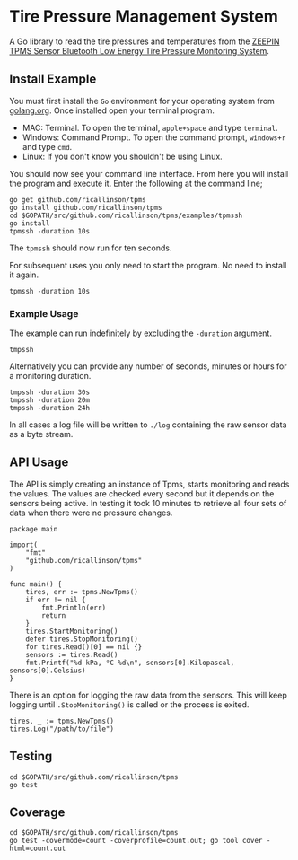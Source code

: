 # Tire Pressure Management System

A Go library to read the tire pressures and temperatures from the [ZEEPIN TPMS Sensor Bluetooth Low Energy Tire Pressure Monitoring System](https://www.amazon.com/gp/product/B079JXMM2P/ref=oh_aui_detailpage_o02_s00?ie=UTF8&psc=1).

## Install Example

You must first install the `Go` environment for your operating system from [golang.org](https://golang.org/dl/). Once installed open your terminal program.

* MAC: Terminal. To open the terminal, `apple+space` and type `terminal`.
* Windows: Command Prompt. To open the command prompt, `windows+r` and type `cmd`.
* Linux: If you don't know you shouldn't be using Linux.

You should now see your command line interface. From here you will install the program and execute it. Enter the following at the command line;

	go get github.com/ricallinson/tpms
	go install github.com/ricallinson/tpms
	cd $GOPATH/src/github.com/ricallinson/tpms/examples/tpmssh
	go install
	tpmssh -duration 10s

The `tpmssh` should now run for ten seconds.

For subsequent uses you only need to start the program. No need to install it again.

	tpmssh -duration 10s

### Example Usage

The example can run indefinitely by excluding the `-duration` argument.

	tmpssh

Alternatively you can provide any number of seconds, minutes or hours for a monitoring duration.

	tmpssh -duration 30s
	tmpssh -duration 20m
	tmpssh -duration 24h

In all cases a log file will be written to `./log` containing the raw sensor data as a byte stream.

## API Usage

The API is simply creating an instance of Tpms, starts monitoring and reads the values. The values are checked every second but it depends on the sensors being active. In testing it took 10 minutes to retrieve all four sets of data when there were no pressure changes.

	package main

	import(
		"fmt"
		"github.com/ricallinson/tpms"
	)

	func main() {
		tires, err := tpms.NewTpms()
		if err != nil {
			fmt.Println(err)
			return
		}
		tires.StartMonitoring()
		defer tires.StopMonitoring()
		for tires.Read()[0] == nil {}
		sensors := tires.Read()
		fmt.Printf("%d kPa, °C %d\n", sensors[0].Kilopascal, sensors[0].Celsius)
	}

There is an option for logging the raw data from the sensors. This will keep logging until `.StopMonitoring()` is called or the process is exited.

	tires, _ := tpms.NewTpms()
	tires.Log("/path/to/file")

## Testing

	cd $GOPATH/src/github.com/ricallinson/tpms
	go test

## Coverage

	cd $GOPATH/src/github.com/ricallinson/tpms
	go test -covermode=count -coverprofile=count.out; go tool cover -html=count.out

